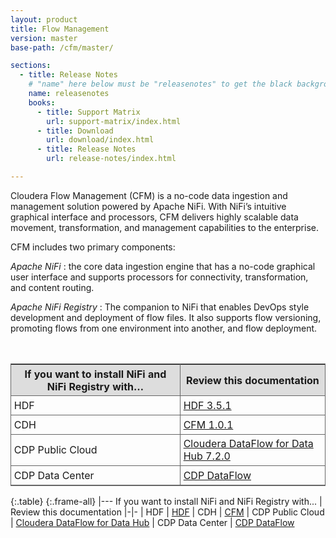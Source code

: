 ```yaml
---
layout: product
title: Flow Management
version: master
base-path: /cfm/master/

sections:
  - title: Release Notes
    # "name" here below must be "releasenotes" to get the black background
    name: releasenotes
    books:
      - title: Support Matrix
        url: support-matrix/index.html
      - title: Download
        url: download/index.html
      - title: Release Notes
        url: release-notes/index.html

---
```


Cloudera Flow Management (CFM) is a no-code data ingestion and
management solution powered by Apache NiFi. With NiFi’s intuitive
graphical interface and processors, CFM delivers highly scalable data
movement, transformation, and management capabilities to the enterprise.

CFM includes two primary components:

*Apache NiFi*
: the core data ingestion engine that has a no-code graphical user
interface and supports processors for connectivity, transformation, and
content routing.

*Apache NiFi Registry*
: The companion to NiFi that enables DevOps style development and
deployment of flow files. It also supports flow versioning, promoting
flows from one environment into another, and flow deployment.

<table style="border-collapse: collapse; border: .5px solid #666; margin-top: 3em;">
  <tr style="background: #ddd">
    <th style="padding: .3rem; border-bottom: .5px solid #666; border-right: .5px solid #666;">If you want to install NiFi and NiFi Registry with…</th>
    <th style="padding: .3rem; border-bottom: .5px solid #666;">Review this documentation </th>
  </tr>
  <tr>
    <td style="padding: .3rem; border-bottom: .5px solid #666; border-right: .5px solid #666;">HDF</td>
    <td style="padding: .3rem; border-bottom: .5px solid #666">
      <a href="/HDPDocuments/HDF3/HDF-3.5.1/index.html">HDF 3.5.1</a>
    </td>
  </tr>
  <tr style="border-bottom: .5px solid #666">
    <td style="padding: .3rem; border-bottom: .5px solid #666; border-right: .5px solid #666;">CDH</td>
    <td style="padding: .3rem; border-bottom: .5px solid #666">
      <a href="/cfm/master/index.html">CFM 1.0.1 </a>
    </td>
  </tr>
  <tr style="border-bottom: .5px solid #666">
    <td style="padding: .3rem; border-bottom: .5px solid #666; border-right: .5px solid #666;">CDP Public Cloud</td>
    <td style="padding: .3rem; border-bottom: .5px solid #666">
      <a href="/cdf-datahub/master/index.html">Cloudera DataFlow for Data Hub 7.2.0</a>
    </td>
  </tr>
  <tr style="border-bottom: .5px solid #666">
    <td style="padding: .3rem; border-bottom: .5px solid #666; border-right: .5px solid #666;">CDP Data Center</td>
    <td style="padding: .3rem; border-bottom: .5px solid #666">
      <a href="/dataflow/master/index.html">CDP DataFlow</a>
    </td>
  </tr>
</table>

{:.table}
{:.frame-all}
|---
If you want to install NiFi and NiFi Registry with... | Review this documentation
|-|-
| HDF | [HDF](/HDPDocuments/HDF3/HDF-3.5.1/index.html)
| CDH | [CFM](/cfm/1.0.1/index.html)
| CDP Public Cloud | [Cloudera DataFlow for Data Hub](/cdf-datahub/7.2.0/index.html)
| CDP Data Center | [CDP DataFlow](/dataflow/master/index.html)
